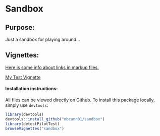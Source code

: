 <!-- README.md is generated from README.Rmd. Please edit that file -->
Sandbox
=======

Purpose:
--------

Just a sandbox for playing around...

Vignettes:
----------

<a href = "https://github.com/blog/1395-relative-links-in-markup-files" target = "_blank">Here is some info about links in markup files.</a>

<a href = "my-vignette.html" target = "_blank">My Test Vignette</a>

#### Installation instructions:

All files can be viewed directly on Github. To install this package locally, simply use `devtools`:

``` r
library(devtools)
devtools::install_github("mbcann01/sandbox")
library(detectPilotTest)
browseVignettes("sandbox")
```
